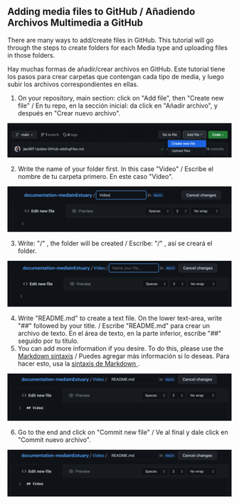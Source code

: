 ## Adding media files to GitHub / Añadiendo Archivos Multimedia a GitHub

There are many ways to add/create files in GitHub. This tutorial will go through the steps to create folders for each Media type and uploading files in those folders.  
  
Hay muchas formas de añadir/crear archivos en GitHub. Este tutorial tiene los pasos para crear carpetas que contengan cada tipo de media, y luego subir los archivos correspondientes en ellas.  
  
1. On your repository, main section: click on "Add file", then "Create new file" / En tu repo, en la sección inicial: da click en "Añadir archivo", y después en "Crear nuevo archivo".  
  
<img src="imgs/08.png" width="600">  
  
2. Write the name of your folder first. In this case "Video" / Escribe el nombre de tu carpeta primero. En este caso "Video".  
  
<img src="imgs/09.png" width="600">  
  
3. Write: "/" , the folder will be created / Escribe: "/" , así se creará el folder.  
   
<img src="imgs/10.png" width="600">  
  
4. Write "README.md" to create a text file. On the lower text-area, write "##" followed by your title. / Escribe "README.md" para crear un archivo de texto. En el área de texto, en la parte inferior, escribe "##" seguido por tu título.  
5. You can add more information if you desire. To do this, please use the [Markdown sintaxis](https://www.markdownguide.org/basic-syntax/) / Puedes agregar más información si lo deseas. Para hacer esto, usa la [sintaxis de Markdown ](https://www.markdownguide.org/basic-syntax/).  
   
<img src="imgs/11.png" width="600">  
  
6. Go to the end and click on "Commit new file" / Ve al final y dale click en "Commit nuevo archivo".  
   
<img src="imgs/11.png" width="600">  
  
